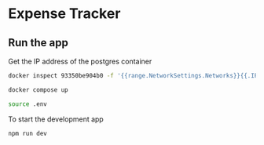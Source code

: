 # Expense Tracker

## Run the app

Get the IP address of the postgres container

```bash
docker inspect 93350be904b0 -f '{{range.NetworkSettings.Networks}}{{.IPAddress}}{{end}}'
```

```bash
docker compose up
```

```bash
source .env
```

To start the development app

```bash
npm run dev
```
